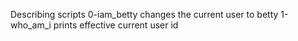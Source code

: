 Describing scripts
 0-iam_betty changes the current user to betty
1-who_am_i prints effective current user id
